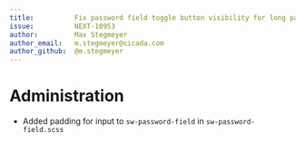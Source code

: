 ```yaml
---
title:          Fix password field toggle button visibility for long passwords
issue:          NEXT-10953
author:         Max Stegmeyer
author_email:   m.stegmeyer@cicada.com
author_github:  @m.stegmeyer
---
```

# Administration
* Added padding for input to `sw-password-field` in `sw-password-field.scss`
